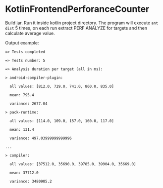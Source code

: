 # KotlinFrontendPerforanceCounter
Build jar. Run it inside kotlin project directory. The program will execute `ant dist` 5 times, on each run extract PERF ANALYZE for targets and then calculate average value.

Output example:

`=> Tests completed`

`=> Tests number: 5`

`=> Analysis duration per target (all in ms):`

`> android-compiler-plugin:`

`  all values: [812.0, 729.0, 741.0, 860.0, 835.0]`

`  mean: 795.4`

`  variance: 2677.04`

`> pack-runtime:`

`  all values: [114.0, 109.0, 157.0, 160.0, 117.0]`

`  mean: 131.4`

`  variance: 497.03999999999996`

`...`

`> compiler:`

`  all values: [37512.0, 35690.0, 39785.0, 39904.0, 35669.0]`

`  mean: 37712.0`

`  variance: 3480905.2`
